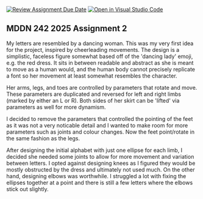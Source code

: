[![Review Assignment Due Date](https://classroom.github.com/assets/deadline-readme-button-22041afd0340ce965d47ae6ef1cefeee28c7c493a6346c4f15d667ab976d596c.svg)](https://classroom.github.com/a/m3rrFl41)
[![Open in Visual Studio Code](https://classroom.github.com/assets/open-in-vscode-2e0aaae1b6195c2367325f4f02e2d04e9abb55f0b24a779b69b11b9e10269abc.svg)](https://classroom.github.com/online_ide?assignment_repo_id=18867790&assignment_repo_type=AssignmentRepo)
## MDDN 242 2025 Assignment 2

My letters are resembled by a dancing woman. This was my very first idea for the project, inspired by cheerleading movements. The design is a simplistic, faceless figure somewhat based off of the 'dancing lady' emoji, e.g. the red dress. It sits in between readable and abstract as she is meant to move as a human would, and the human body cannot precisely replicate a font so her movement at least somewhat resembles the character.

Her arms, legs, and toes are controlled by parameters that rotate and move. These parameters are duplicated and reversed for left and right limbs (marked by either an L or R). Both sides of her skirt can be 'lifted' via parameters as well for more dynamism.

I decided to remove the parameters that controlled the pointing of the feet as it was not a very noticable detail and I wanted to make room for more parameters such as joints and colour changes. Now the feet point/rotate in the same fashion as the legs.

After designing the initial alphabet with just one ellipse for each limb, I decided she needed some joints to allow for more movement and variation between letters. I opted against designing knees as I figured they would be mostly obstructed by the dress and ultimately not used much. On the other hand, designing elbows was worthwhile. I struggled a lot with fixing the ellipses together at a point and there is still a few letters where the elbows stick out slightly.
